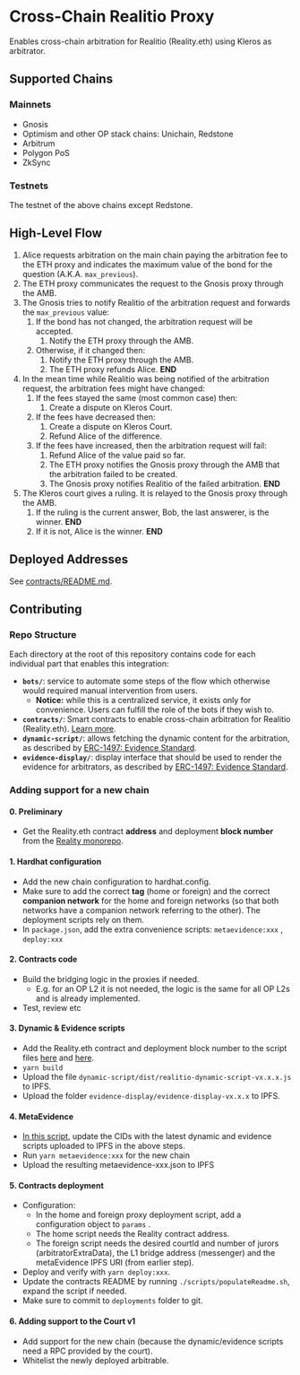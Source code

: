 # Cross-Chain Realitio Proxy

Enables cross-chain arbitration for Realitio (Reality.eth) using Kleros as arbitrator.

## Supported Chains

### Mainnets
- Gnosis
- Optimism and other OP stack chains: Unichain, Redstone
- Arbitrum
- Polygon PoS
- ZkSync

### Testnets
The testnet of the above chains except Redstone.

## High-Level Flow

1. Alice requests arbitration on the main chain paying the arbitration fee to the ETH proxy and indicates the maximum value of the bond for the question (A.K.A. `max_previous`).
1. The ETH proxy communicates the request to the Gnosis proxy through the AMB.
1. The Gnosis tries to notify Realitio of the arbitration request and forwards the `max_previous` value:
   1. If the bond has not changed, the arbitration request will be accepted.
      1. Notify the ETH proxy through the AMB.
   1. Otherwise, if it changed then:
      1. Notify the ETH proxy through the AMB.
      1. The ETH proxy refunds Alice. **END**
1. In the mean time while Realitio was being notified of the arbitration request, the arbitration fees might have changed:
   1. If the fees stayed the same (most common case) then:
      1. Create a dispute on Kleros Court.
   1. If the fees have decreased then:
      1. Create a dispute on Kleros Court.
      1. Refund Alice of the difference.
   1. If the fees have increased, then the arbitration request will fail:
      1. Refund Alice of the value paid so far.
      1. The ETH proxy notifies the Gnosis proxy through the AMB that the arbitration failed to be created.
      1. The Gnosis proxy notifies Realitio of the failed arbitration. **END**
1. The Kleros court gives a ruling. It is relayed to the Gnosis proxy through the AMB.
   1. If the ruling is the current answer, Bob, the last answerer, is the winner. **END**
   1. If it is not, Alice is the winner. **END**

## Deployed Addresses

See [contracts/README.md](contracts/README.md#deployed-addresses).

## Contributing

### Repo Structure

Each directory at the root of this repository contains code for each individual part that enables this integration:

- **`bots/`**: service to automate some steps of the flow which otherwise would required manual intervention from users.
  - **Notice:** while this is a centralized service, it exists only for convenience. Users can fulfill the role of the bots if they wish to.
- **`contracts/`**: Smart contracts to enable cross-chain arbitration for Realitio (Reality.eth). [Learn more](contracts/README.md).
- **`dynamic-script/`**: allows fetching the dynamic content for the arbitration, as described by [ERC-1497: Evidence Standard](https://github.com/ethereum/EIPs/issues/1497).
- **`evidence-display/`**: display interface that should be used to render the evidence for arbitrators, as described by [ERC-1497: Evidence Standard](https://github.com/ethereum/EIPs/issues/1497).

### Adding support for a new chain

#### 0. Preliminary
* Get the Reality.eth contract **address** and deployment **block number** from the [Reality monorepo](https://github.com/RealityETH/reality-eth-monorepo/tree/main/packages/contracts/chains/deployments).

#### 1. Hardhat configuration
* Add the new chain configuration to hardhat.config.
* Make sure to add the correct **tag** (home or foreign) and the correct **companion network** for the home and foreign networks (so that both networks have a companion network referring to the other). The deployment scripts rely on them.
* In `package.json`, add the extra convenience scripts: `metaevidence:xxx` , `deploy:xxx`

#### 2. Contracts code
* Build the bridging logic in the proxies if needed. 
  * E.g. for an OP L2 it is not needed, the logic is the same for all OP L2s and is already implemented.
* Test, review etc

#### 3. Dynamic & Evidence scripts
* Add the Reality.eth contract and deployment block number to the script files [here](https://github.com/kleros/cross-chain-realitio-proxy/blob/ea719c731254609b4efdbc08d6c888d9dd4ac6e6/dynamic-script/src/index.js#L7) and [here](https://github.com/kleros/cross-chain-realitio-proxy/blob/ea719c731254609b4efdbc08d6c888d9dd4ac6e6/evidence-display/src/containers/realitio.js#L9). 
* `yarn build`
* Upload the file `dynamic-script/dist/realitio-dynamic-script-vx.x.x.js` to IPFS.
* Upload the folder `evidence-display/evidence-display-vx.x.x` to IPFS.

#### 4. MetaEvidence
* [In this script](https://github.com/kleros/cross-chain-realitio-proxy/blob/ea719c731254609b4efdbc08d6c888d9dd4ac6e6/contracts/tasks/generate-metaevidence.js#L36-L37), update the CIDs with the latest dynamic and evidence scripts uploaded to IPFS in the above steps.
* Run `yarn metaevidence:xxx` for the new chain
* Upload the resulting metaevidence-xxx.json to IPFS

#### 5. Contracts deployment
* Configuration:
  * In the home and foreign proxy deployment script, add a configuration object to `params` .
  * The home script needs the Reality contract address.
  * The foreign script needs the desired courtId and number of jurors (arbitratorExtraData), the L1 bridge address (messenger) and the metaEvidence IPFS URI (from earlier step).
* Deploy and verify with `yarn deploy:xxx`.
* Update the contracts README by running `./scripts/populateReadme.sh`, expand the script if needed.
* Make sure to commit to `deployments` folder to git.

#### 6. Adding support to the Court v1
* Add support for the new chain (because the dynamic/evidence scripts need a RPC provided by the court).
* Whitelist the newly deployed arbitrable.
